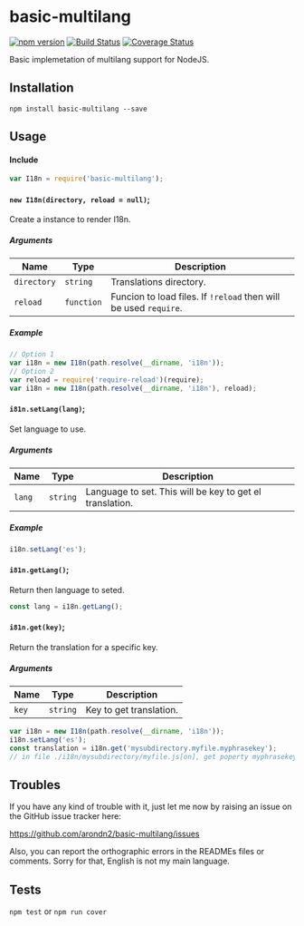 basic-multilang
===============

[![npm version](https://badge.fury.io/js/basic-multilang.svg)](https://badge.fury.io/js/basic-multilang) [![Build Status](https://travis-ci.org/arondn2/basic-multilang.svg?branch=master)](https://travis-ci.org/arondn2/basic-multilang)
[![Coverage Status](https://coveralls.io/repos/github/arondn2/basic-multilang/badge.svg?branch=master)](https://coveralls.io/github/arondn2/basic-multilang?branch=master)

Basic implemetation of multilang support for NodeJS.

## Installation

`npm install basic-multilang --save`

## Usage

#### Include
```js
var I18n = require('basic-multilang');
```

#### `new I18n(directory, reload = null)`;

Create a instance to render I18n.

##### Arguments
 Name        | Type       | Description
-------------|------------|-------------
 `directory` | `string`   | Translations directory.
 `reload`    | `function` | Funcion to load files. If `!reload` then will be used `require`.

##### Example
```js
// Option 1
var i18n = new I18n(path.resolve(__dirname, 'i18n'));
// Option 2
var reload = require('require-reload')(require);
var i18n = new I18n(path.resolve(__dirname, 'i18n'), reload);
```

#### `i81n.setLang(lang)`;

Set language to use.

##### Arguments
 Name   | Type     | Description
--------|----------|-------------
 `lang` | `string` | Language to set. This will be key to get el translation.

##### Example
```js
i18n.setLang('es');
```

#### `i81n.getLang()`;

Return then language to seted.

```js
const lang = i18n.getLang();
```

#### `i81n.get(key)`;

Return the translation for a specific key.

##### Arguments
 Name  | Type     | Description
-------|----------|-------------
 `key` | `string` | Key to get translation.

```js
var i18n = new I18n(path.resolve(__dirname, 'i18n'));
i18n.setLang('es');
const translation = i18n.get('mysubdirectory.myfile.myphrasekey');
// in file ./i18n/mysubdirectory/myfile.js[on], get poperty myphrasekey.es.
```

## Troubles

If you have any kind of trouble with it, just let me now by raising an issue on the GitHub issue tracker here:

https://github.com/arondn2/basic-multilang/issues

Also, you can report the orthographic errors in the READMEs files or comments. Sorry for that, English is not my main language.

## Tests

`npm test` or `npm run cover`
